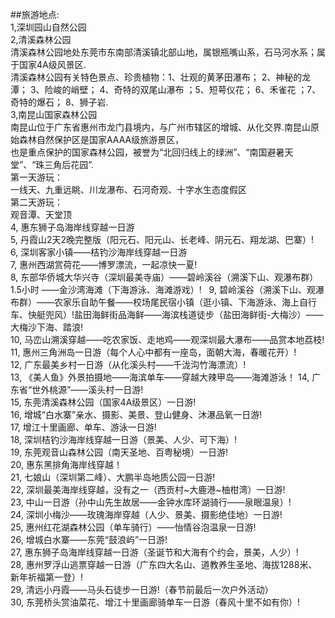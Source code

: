##旅游地点:   
1,深圳园山自然公园  
2,清溪森林公园  
清溪森林公园地处东莞市东南部清溪镇北部山地，属银瓶嘴山系，石马河水系；属于国家4A级风景区.  
清溪森林公园有关特色景点、珍贵植物：1、壮观的黄茅田瀑布； 2、神秘的龙潭； 3、险峻的峭壁； 4、奇特的双尾山瀑布 ；5、短萼仪花； 6、禾雀花 ；7、奇特的爆石； 8、狮子岩.  
3,南昆山国家森林公园    
南昆山位于广东省惠州市龙门县境内，与广州市辖区的增城、从化交界.南昆山原始森林自然保护区是国家AAAA级旅游景区，  
也是重点保护的国家森林公园，被誉为“北回归线上的绿洲”、“南国避暑天堂”、“珠三角后花园”.    
第一天游玩：    
一线天、九重远眺、川龙瀑布、石河奇观、十字水生态度假区  
第二天游玩：  
观音潭、天堂顶  
4, 惠东狮子岛海岸线穿越一日游  
5, 丹霞山2天2晚完整版（阳元石、阳元山、长老峰、阴元石、翔龙湖、巴寨）!   
6, 深圳客家小镇——桔钓沙海岸线穿越一日游  
7, 惠州西湖赏荷花——博罗漂流，一起凉快一夏!  
8, 东部华侨城大华兴寺（深圳最美寺庙）——碧岭溪谷（溯溪下山、观瀑布群）1.5小时 ——金沙湾海滩（下海游泳、海滩游戏）!  
9, 碧岭溪谷（溯溪下山、观瀑布群）——农家乐自助午餐——校场尾民宿小镇（逛小镇、下海游泳、海上自行车、快艇兜风）!盐田海鲜街品海鲜——海滨栈道徒步（盐田海鲜街-大梅沙）——大梅沙下海、踏浪!  
10, 马峦山溯溪穿越——吃农家饭、走地鸡——观深圳最大瀑布——品赏本地荔枝!   
11, 惠州三角洲岛一日游（每个人心中都有一座岛，面朝大海，春暖花开）!   
12, 广东最美乡村一日游（从化溪头村——千泷沟竹海漂流）!  
13, 《美人鱼》外景拍摄地——海滨单车——穿越大辣甲岛——海滩游泳！ 
14, 广东省“世外桃源”——溪头村一日游!  
15, 东莞清溪森林公园（国家4A级景区）一日游!  
16, 增城“白水寨”亲水、摄影、美景、登山健身、沐瀑品氧一日游!   
17, 增江十里画廊、单车、游泳一日游!  
18, 深圳桔钓沙海岸线穿越一日游（景美、人少、可下海）!  
19, 东莞观音山森林公园（南天圣地、百粤秘境）一日游!  
20, 惠东黑排角海岸线穿越！   
21, 七娘山（深圳第二峰）、大鹏半岛地质公园一日游!  
22, 深圳最美海岸线穿越，没有之一（西贡村~大鹿港~柚柑湾）一日游!   
23, 中山一日游（孙中山先生故居——金钟水库环湖骑行——泉眼温泉）!  
24, 深圳小梅沙——玫瑰海岸穿越（人少、景美、摄影绝佳地）一日游!   
25, 惠州红花湖森林公园（单车骑行）——怡情谷泡温泉一日游!   
26, 增城白水寨——东莞“鼓浪屿”一日游!  
27, 惠东狮子岛海岸线穿越一日游（圣诞节和大海有个约会，景美，人少）!   
28, 惠州罗浮山逃票穿越一日游（广东四大名山、道教养生圣地、海拔1288米、新年祈福第一登）!  
29, 清远小丹霞——马头石徒步一日游!（春节前最后一次户外活动）  
30, 东莞桥头赏油菜花、增江十里画廊骑单车一日游（春风十里不如有你）!   
